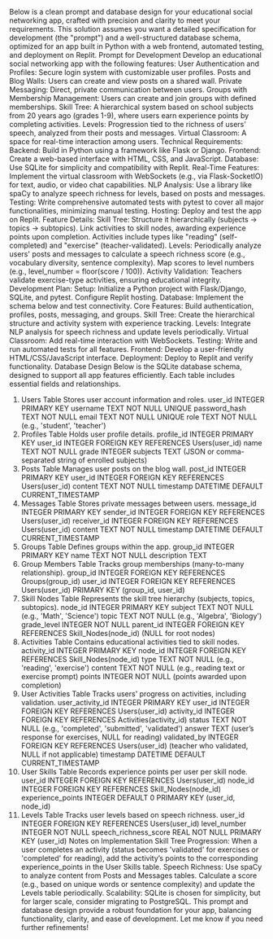 Below is a clean prompt and database design for your educational social networking app, crafted with precision and clarity to meet your requirements. This solution assumes you want a detailed specification for development (the "prompt") and a well-structured database schema, optimized for an app built in Python with a web frontend, automated testing, and deployment on Replit.
Prompt for Development
Develop an educational social networking app with the following features:
User Authentication and Profiles: Secure login system with customizable user profiles.
Posts and Blog Walls: Users can create and view posts on a shared wall.
Private Messaging: Direct, private communication between users.
Groups with Membership Management: Users can create and join groups with defined memberships.
Skill Tree: A hierarchical system based on school subjects from 20 years ago (grades 1-9), where users earn experience points by completing activities.
Levels: Progression tied to the richness of users' speech, analyzed from their posts and messages.
Virtual Classroom: A space for real-time interaction among users.
Technical Requirements:
Backend: Build in Python using a framework like Flask or Django.
Frontend: Create a web-based interface with HTML, CSS, and JavaScript.
Database: Use SQLite for simplicity and compatibility with Replit.
Real-Time Features: Implement the virtual classroom with WebSockets (e.g., via Flask-SocketIO) for text, audio, or video chat capabilities.
NLP Analysis: Use a library like spaCy to analyze speech richness for levels, based on posts and messages.
Testing: Write comprehensive automated tests with pytest to cover all major functionalities, minimizing manual testing.
Hosting: Deploy and test the app on Replit.
Feature Details:
Skill Tree: Structure it hierarchically (subjects → topics → subtopics). Link activities to skill nodes, awarding experience points upon completion. Activities include types like "reading" (self-completed) and "exercise" (teacher-validated).
Levels: Periodically analyze users' posts and messages to calculate a speech richness score (e.g., vocabulary diversity, sentence complexity). Map scores to level numbers (e.g., level_number = floor(score / 100)).
Activity Validation: Teachers validate exercise-type activities, ensuring educational integrity.
Development Plan:
Setup: Initialize a Python project with Flask/Django, SQLite, and pytest. Configure Replit hosting.
Database: Implement the schema below and test connectivity.
Core Features: Build authentication, profiles, posts, messaging, and groups.
Skill Tree: Create the hierarchical structure and activity system with experience tracking.
Levels: Integrate NLP analysis for speech richness and update levels periodically.
Virtual Classroom: Add real-time interaction with WebSockets.
Testing: Write and run automated tests for all features.
Frontend: Develop a user-friendly HTML/CSS/JavaScript interface.
Deployment: Deploy to Replit and verify functionality.
Database Design
Below is the SQLite database schema, designed to support all app features efficiently. Each table includes essential fields and relationships.
1. Users Table
Stores user account information and roles.
user_id INTEGER PRIMARY KEY
username TEXT NOT NULL UNIQUE
password_hash TEXT NOT NULL
email TEXT NOT NULL UNIQUE
role TEXT NOT NULL (e.g., 'student', 'teacher')
2. Profiles Table
Holds user profile details.
profile_id INTEGER PRIMARY KEY
user_id INTEGER FOREIGN KEY REFERENCES Users(user_id)
name TEXT NOT NULL
grade INTEGER
subjects TEXT (JSON or comma-separated string of enrolled subjects)
3. Posts Table
Manages user posts on the blog wall.
post_id INTEGER PRIMARY KEY
user_id INTEGER FOREIGN KEY REFERENCES Users(user_id)
content TEXT NOT NULL
timestamp DATETIME DEFAULT CURRENT_TIMESTAMP
4. Messages Table
Stores private messages between users.
message_id INTEGER PRIMARY KEY
sender_id INTEGER FOREIGN KEY REFERENCES Users(user_id)
receiver_id INTEGER FOREIGN KEY REFERENCES Users(user_id)
content TEXT NOT NULL
timestamp DATETIME DEFAULT CURRENT_TIMESTAMP
5. Groups Table
Defines groups within the app.
group_id INTEGER PRIMARY KEY
name TEXT NOT NULL
description TEXT
6. Group Members Table
Tracks group memberships (many-to-many relationship).
group_id INTEGER FOREIGN KEY REFERENCES Groups(group_id)
user_id INTEGER FOREIGN KEY REFERENCES Users(user_id)
PRIMARY KEY (group_id, user_id)
7. Skill Nodes Table
Represents the skill tree hierarchy (subjects, topics, subtopics).
node_id INTEGER PRIMARY KEY
subject TEXT NOT NULL (e.g., 'Math', 'Science')
topic TEXT NOT NULL (e.g., 'Algebra', 'Biology')
grade_level INTEGER NOT NULL
parent_id INTEGER FOREIGN KEY REFERENCES Skill_Nodes(node_id) (NULL for root nodes)
8. Activities Table
Contains educational activities tied to skill nodes.
activity_id INTEGER PRIMARY KEY
node_id INTEGER FOREIGN KEY REFERENCES Skill_Nodes(node_id)
type TEXT NOT NULL (e.g., 'reading', 'exercise')
content TEXT NOT NULL (e.g., reading text or exercise prompt)
points INTEGER NOT NULL (points awarded upon completion)
9. User Activities Table
Tracks users' progress on activities, including validation.
user_activity_id INTEGER PRIMARY KEY
user_id INTEGER FOREIGN KEY REFERENCES Users(user_id)
activity_id INTEGER FOREIGN KEY REFERENCES Activities(activity_id)
status TEXT NOT NULL (e.g., 'completed', 'submitted', 'validated')
answer TEXT (user’s response for exercises, NULL for reading)
validated_by INTEGER FOREIGN KEY REFERENCES Users(user_id) (teacher who validated, NULL if not applicable)
timestamp DATETIME DEFAULT CURRENT_TIMESTAMP
10. User Skills Table
Records experience points per user per skill node.
user_id INTEGER FOREIGN KEY REFERENCES Users(user_id)
node_id INTEGER FOREIGN KEY REFERENCES Skill_Nodes(node_id)
experience_points INTEGER DEFAULT 0
PRIMARY KEY (user_id, node_id)
11. Levels Table
Tracks user levels based on speech richness.
user_id INTEGER FOREIGN KEY REFERENCES Users(user_id)
level_number INTEGER NOT NULL
speech_richness_score REAL NOT NULL
PRIMARY KEY (user_id)
Notes on Implementation
Skill Tree Progression: When a user completes an activity (status becomes 'validated' for exercises or 'completed' for reading), add the activity’s points to the corresponding experience_points in the User Skills table.
Speech Richness: Use spaCy to analyze content from Posts and Messages tables. Calculate a score (e.g., based on unique words or sentence complexity) and update the Levels table periodically.
Scalability: SQLite is chosen for simplicity, but for larger scale, consider migrating to PostgreSQL.
This prompt and database design provide a robust foundation for your app, balancing functionality, clarity, and ease of development. Let me know if you need further refinements!